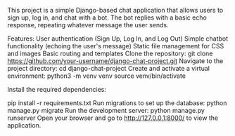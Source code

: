 This project is a simple Django-based chat application that allows users to sign up, log in, and chat with a bot. The bot replies with a basic echo response, repeating whatever message the user sends.

Features:
User authentication (Sign Up, Log In, and Log Out)
Simple chatbot functionality (echoing the user's message)
Static file management for CSS and images
Basic routing and templates
Clone the repository:
git clone https://github.com/your-username/django-chat-project.git
Navigate to the project directory:
cd django-chat-project
Create and activate a virtual environment:
python3 -m venv venv
source venv/bin/activate

Install the required dependencies:

pip install -r requirements.txt
Run migrations to set up the database:
python manage.py migrate
Run the development server:
python manage.py runserver
Open your browser and go to http://127.0.0.1:8000/ to view the application.

